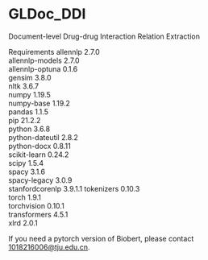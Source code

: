 # GLDoc_DDI
Document-level Drug-drug Interaction Relation Extraction

Requirements
allennlp	2.7.0	
allennlp-models	2.7.0	
allennlp-optuna	0.1.6		
gensim	3.8.0	
nltk	3.6.7		
numpy	1.19.5	
numpy-base	1.19.2	
pandas	1.1.5		
pip	21.2.2		
python	3.6.8	
python-dateutil	2.8.2	
python-docx	0.8.11	
scikit-learn	0.24.2	
scipy	1.5.4	
spacy	3.1.6	
spacy-legacy	3.0.9	
stanfordcorenlp	3.9.1.1	
tokenizers	0.10.3	
torch	1.9.1	
torchvision	0.10.1		
transformers	4.5.1	
xlrd	2.0.1	

If you need a pytorch version of Biobert, please contact 1018216006@tju.edu.cn.

